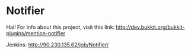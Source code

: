Notifier
========

Hai! For info about this project, visit this link: http://dev.bukkit.org/bukkit-plugins/mention-notifier

Jenkins: http://90.230.135.62/job/Notifier/
